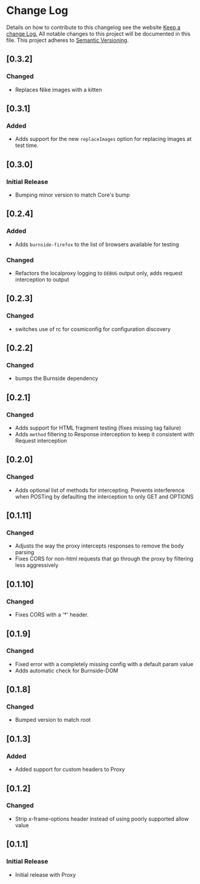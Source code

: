 # Change Log
Details on how to contribute to this changelog see the website
[Keep a change Log.](http://keepachangelog.com/) All notable changes to this project will be documented in this file.
This project adheres to [Semantic Versioning](http://semver.org/).

## [0.3.2]
### Changed
- Replaces Nike images with a kitten

## [0.3.1]
### Added
- Adds support for the new `replaceImages` option for replacing images at test time.

## [0.3.0]
### Initial Release
- Bumping minor version to match Core's bump

## [0.2.4]
### Added
- Adds `burnside-firefox` to the list of browsers available for testing
### Changed
- Refactors the localproxy logging to `DEBUG` output only, adds request interception to output

## [0.2.3]
### Changed
- switches use of rc for cosmiconfig for configuration discovery

## [0.2.2]
### Changed
- bumps the Burnside dependency

## [0.2.1]
### Changed
- Adds support for HTML fragment testing (fixes missing <head> tag failure)
- Adds `method` filtering to Response interception to keep it consistent with Request interception

## [0.2.0]
### Changed
- Adds optional list of methods for intercepting. Prevents interference when POSTing by defaulting the interception to only GET and OPTIONS

## [0.1.11]
### Changed
- Adjusts the way the proxy intercepts responses to remove the body parsing
- Fixes CORS for non-html requests that go through the proxy by filtering less aggressively

## [0.1.10]
### Changed
- Fixes CORS with a '*' header.

## [0.1.9]
### Changed
- Fixed error with a completely missing config with a default param value
- Adds automatic check for Burnside-DOM

## [0.1.8]
### Changed
- Bumped version to match root

## [0.1.3]
### Added
- Added support for custom headers to Proxy

## [0.1.2]
### Changed
- Strip x-frame-options header instead of using poorly supported allow
  value

## [0.1.1]
### Initial Release
- Initial release with Proxy
